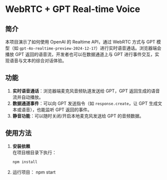 # WebRTC + GPT Real-time Voice

## 简介

本项目演示了如何使用 OpenAI 的 Realtime API，通过 WebRTC 方式与 GPT 模型（如 `gpt-4o-realtime-preview-2024-12-17`）进行实时语音通话。浏览器端会播放 GPT 返回的语音流，开发者也可以在数据通道上与 GPT 进行事件交互，实现语音与文本的综合对话体验。

## 功能

1. **实时语音通话**：浏览器端麦克风音频轨道发送给 GPT，GPT 返回生成的语音流并自动播放。  
2. **数据通道事件**：可以向 GPT 发送指令（如 `response.create`，让 GPT 生成文本或语音），也能监听 GPT 返回的事件。  
3. **静音功能**：可以随时关闭/开启本地麦克风发送给 GPT 的音频数据。  

## 使用方法

1. **安装依赖**  
   在项目根目录下执行：
   ```bash
   npm install

2. 运行项目：
   npm start